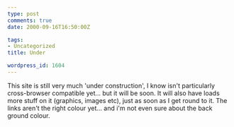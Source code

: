 ```yaml
---
type: post
comments: true
date: 2000-09-16T16:50:00Z

tags:
- Uncategorized
title: Under

wordpress_id: 1604
---
```


This site is still very much 'under construction', I know isn't particularly cross-browser compatible yet… but it will be soon. It will also have loads more stuff on it (graphics, images etc), just as soon as I get round to it. The links aren't the right colour yet… and i'm not even sure about the back ground colour. 
